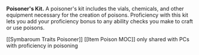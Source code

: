 **Poisoner's Kit.** A poisoner's kit includes the vials, chemicals, and other equipment necessary for the creation of poisons. Proficiency with this kit lets you add your proficiency bonus to any ability checks you make to craft or use poisons.


[[Symbaroum Traits Poisoner]]
[[Item Poison MOC]] only shared with PCs with proficiency in poisoning